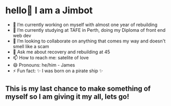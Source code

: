 # hello👋 I am a Jimbot

- 🔭 I’m currently working on myself with almost one year of rebuilding
- 🌱 I’m currently studying at TAFE in Perth, doing my Diploma of front end web dev
- 👯 I’m looking to collaborate on anything that comes my way and doesn't smell like a scam
- 💬 Ask me about recovery and rebuilding at 45
- 📫 How to reach me: satelite of love
- 😄 Pronouns: he/him - James
- ⚡ Fun fact: ✨ I was born on a pirate ship ✨

## This is my last chance to make something of myself so I am giving it my all, lets go!
